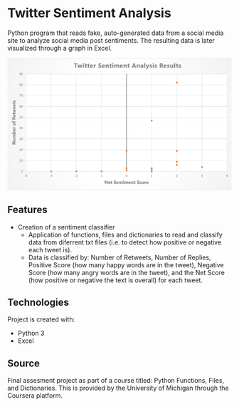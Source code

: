 # Twitter Sentiment Analysis 

Python program that reads fake, auto-generated data from a social media site to analyze social media post sentiments. The resulting data is later visualized through a graph in Excel.

<p align="center">
  <img width="550" src="https://github.com/JonP-HN/Data-Science-projects/blob/master/Twitter%20Sentiment%20Analysis/Sentiment%20analysis%20graph.png">
</p>

## Features
* Creation of a sentiment classifier 
   * Application of functions, files and dictionaries to read and classify data from diferrent txt files (i.e. to detect how positive or negative each tweet is).
   * Data is classified by: Number of Retweets, Number of Replies, Positive Score (how many happy words are in the tweet), Negative Score (how many angry words are in the tweet), and the Net Score (how positive or negative the text is overall) for each tweet. 
   
## Technologies
Project is created with:
* Python 3
* Excel

## Source
Final assesment project as part of a course titled: Python Functions, Files, and Dictionaries. This is provided by the University of Michigan through the Coursera platform.
